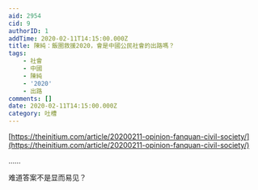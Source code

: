 ```yaml
---
aid: 2954
cid: 9
authorID: 1
addTime: 2020-02-11T14:15:00.000Z
title: 陳純：飯圈救援2020，會是中國公民社會的出路嗎？
tags:
    - 社會
    - 中國
    - 陳純
    - '2020'
    - 出路
comments: []
date: 2020-02-11T14:15:00.000Z
category: 吐槽
---
```


[https://theinitium.com/article/20200211-opinion-fanquan-civil-society/](https://theinitium.com/article/20200211-opinion-fanquan-civil-society/)

……

难道答案不是显而易见？

